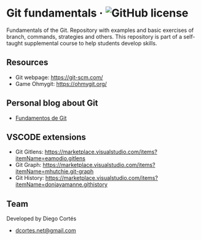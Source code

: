 # Git fundamentals &middot; ![GitHub license](https://img.shields.io/badge/license-MIT-blue.svg)

Fundamentals of the Git. Repository with examples and basic exercises of branch, commands, strategies and others. This repository is part of a self-taught supplemental course to help students develop skills.

## Resources

- Git webpage: https://git-scm.com/
- Game Ohmygit: https://ohmygit.org/

## Personal blog about Git

- [Fundamentos de Git](https://medium.com/@diego.coder/introducci%C3%B3n-a-git-5a7f6bd13343)

## VSCODE extensions

- Git Gitlens: https://marketplace.visualstudio.com/items?itemName=eamodio.gitlens
- Git Graph: https://marketplace.visualstudio.com/items?itemName=mhutchie.git-graph
- Git History: https://marketplace.visualstudio.com/items?itemName=donjayamanne.githistory

## Team

Developed by Diego Cortés

- dcortes.net@gmail.com
